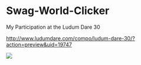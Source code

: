 Swag-World-Clicker
==================

My Participation at the Ludum Dare 30

http://www.ludumdare.com/compo/ludum-dare-30/?action=preview&uid=19747

<img src="https://i.imgur.com/AL9Hzbb.png" />
